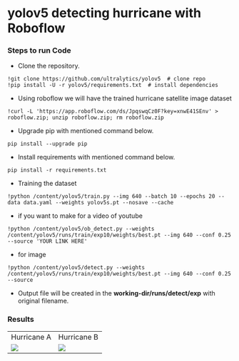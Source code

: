 # yolov5 detecting hurricane with Roboflow

### Steps to run Code
- Clone the repository.
```
!git clone https://github.com/ultralytics/yolov5  # clone repo
!pip install -U -r yolov5/requirements.txt  # install dependencies
```
- Using roboflow we will have the trained hurricane satellite image dataset
```
!curl -L 'https://app.roboflow.com/ds/JpqswqCz0F?key=xnwE41SEnv' > roboflow.zip; unzip roboflow.zip; rm roboflow.zip
```
- Upgrade pip with mentioned command below.
```
pip install --upgrade pip
```
- Install requirements with mentioned command below.
```
pip install -r requirements.txt
```
- Training the dataset
```
!python /content/yolov5/train.py --img 640 --batch 10 --epochs 20 --data data.yaml --weights yolov5s.pt --nosave --cache
```
- if you want to make for a video of youtube
```
!python /content/yolov5/ob_detect.py --weights /content/yolov5/runs/train/exp10/weights/best.pt --img 640 --conf 0.25 --source 'YOUR LINK HERE'
```
- for image
```
!python /content/yolov5/detect.py --weights /content/yolov5/runs/train/exp10/weights/best.pt --img 640 --conf 0.25 --source
```
- Output file will be created in the <b>working-dir/runs/detect/exp</b> with original filename.

### Results
<table>
  <tr>
    <td>Hurricane A</td>
    <td>Hurricane B</td>
  </tr>
  <tr>
    <td><img src="https://github.com/leticiastachelski/yolov5/blob/master/Detecting%20motion/Captura%20de%20tela%20de%202022-09-13%2003-13-59.png)"></td>
    <td><img src="https://user-images.githubusercontent.com/62513924/186101348-3b06d516-5507-4548-8efa-9b55564a75fe.png"></td>
  </tr>
 </table>
 
 
